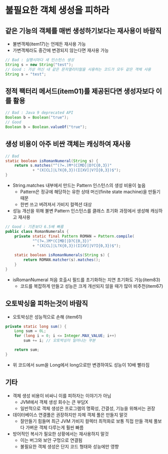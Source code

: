 # 불필요한 객체 생성을 피하라

## 같은 기능의 객체를 매번 생성하기보다는 재사용이 바람직
- 불변객체(item17)는 언제든 재사용 가능
- 가변객체라도 중간에 변경되지 않는다면 재사용 가능
```java
// Bad : 실행시마다 새 인스턴스 생성
String s = new String("test"); 
// Good : 가상 머신 내 같은 문자열리터럴을 사용하는 코드가 모두 같은 객체 사용
String s = "test";
```

## 정적 팩터리 메서드(item01)를 제공된다면 생성자보다 이를 활용
```java
// Bad : Java 9 deprecated API
Boolean b = Boolean("true");
// Good
Boolean b = Boolean.valueOf("true");
```

## 생성 비용이 아주 비싼 객체는 캐싱하여 재사용
```java
// Bad
static boolean isRomanNumeral(String s) {
    return s.matches("^(?=.)M*(C[MD]|D?C{0,3})"
            + "(X[CL]|L?X{0,3})(I[XV]|V?I{0,3})$");
}
```
- String.matches 내부에서 만드는 Pattern 인스턴스의 생성 비용이 높음
    - Pattern은 정규에 해당하는 유한 상태 머신(finite state machine)을 만들기 때문
    - 한번 쓰고 버려져서 가비지 컬렉션 대상
- 성능 개선을 위해 불변 Pattern 인스턴스를 클래스 초기화 과정에서 생성해 캐싱하고 재사용

```java
// Good : 기존보다 6.5배 빠름
public class RomanNumerals {
    private static final Pattern ROMAN = Pattern.compile(
            "^(?=.)M*(C[MD]|D?C{0,3})"
            + "(X[CL]|L?X{0,3})(I[XV]|V?I{0,3})$");
    
    static boolean isRomanNumerals(String s) {
        return ROMAN.matcher(s).matches();
    }
}
```
- isRomanNumeral 처음 호출시 필드를 초기화하는 지연 초기화도 가능(item83)
    - 코드를 복잡하게 만들고 성능은 크게 개선되지 않을 때가 많아 비추천(item67)

## 오토박싱을 피하는것이 바람직
- 오토박싱은 성능적으로 손해 (item61)

```java
private static long sum() {
    Long sum = 0L;
    for (long i = 0; i <= Integer.MAX_VALUE; i++)
        sum += i; // 오토박싱이 일어나는 부분

    return sum;
}
```
- 위 코드에서 sum을 Long에서 long으로만 변경하여도 성능이 10배 빨라짐

## 기타
- 객체 생성 비용이 비싸니 이를 피하자는 이야기가 아님
    - JVM에서 객체 생성 회수는 큰 부담X
    - 일반적으로 객체 생성은 프로그램의 명확성, 간결성, 기능을 위해서는 권장
- 데이터베이스 연결풀은 권장하지만 자체 객체 풀은 만들지 말것
    - 잘만들기 힘들며 최근 JVM 가비지 컬렉터 최적화로 보통 직접 만들 객체 풀보다 가벼운 객체 다루는게 훨씬 빠름
- 방어적인 복사가 필요한 상황에서는 재사용하지 말것
    - 이는 버그와 보안 구멍으로 연결됨
    - 불필요한 객체 생성은 단지 코드 형태와 성능에만 영향

